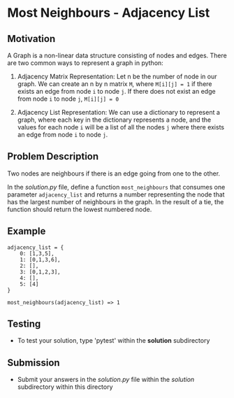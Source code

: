 # Most Neighbours - Adjacency List

## Motivation
A Graph is a non-linear data structure consisting of nodes and edges. 
There are two common ways to represent a graph in python:

1. Adjacency Matrix Representation:
    Let n be the number of node in our graph.
    We can create an n by n matrix `M`, where `M[i][j] = 1` if there exists an edge from node `i` to node `j`. If there does not exist an edge from node `i` to node `j`, `M[i][j] = 0`

2. Adjacency List Representation:
    We can use a dictionary to represent a graph, where each key in the dictionary represents a node, and the values for each node `i` will be a list of all the nodes `j` where there exists an edge from node `i` to node `j`.
    
## Problem Description
Two nodes are neighbours if there is an edge going from one to the other.

In the *solution.py* file, define a function `most_neighbours` that consumes one parameter `adjacency_list` and returns a number representing the node that has the largest number of neighbours in the graph. In the result of a tie, the function should return the lowest numbered node.

## Example
```
adjacency_list = {
    0: [1,3,5],
    1: [0,1,3,6],
    2: [],
    3: [0,1,2,3],
    4: [],
    5: [4]
}

most_neighbours(adjacency_list) => 1
```


## Testing
* To test your solution, type 'pytest' within the **solution** subdirectory

## Submission
* Submit your answers in the *solution.py* file within the *solution* subdirectory within this directory
